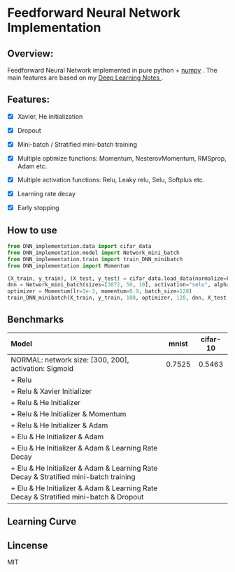 # Feedforward Neural Network Implementation

## Overview:

Feedforward Neural Network implemented in pure python + [numpy](http://www.numpy.org/) . The main features are based on my [Deep Learning Notes ](https://github.com/massquantity/Deep_Learning_NOTES).



## Features: 

- [x] Xavier, He initialization
- [x] Dropout
- [x] Mini-batch / Stratified mini-batch training
- [x] Multiple optimize functions: Momentum, NesterovMomentum, RMSprop, Adam etc.
- [x] Multiple activation functions: Relu, Leaky relu, Selu, Softplus etc.
- [x] Learning rate decay
- [x] Early stopping



## How to use
```python
from DNN_implementation.data import cifar_data
from DNN_implementation.model import Network_mini_batch
from DNN_implementation.train import train_DNN_minibatch
from DNN_implementation import Momentum

(X_train, y_train), (X_test, y_test) = cifar_data.load_data(normalize=False, standard=True)  # standardscale
dnn = Network_mini_batch(sizes=[3072, 50, 10], activation="selu", alpha=0.01, dropout_rate=0.5)
optimizer = Momentum(lr=1e-3, momentum=0.9, batch_size=128)
train_DNN_minibatch(X_train, y_train, 100, optimizer, 128, dnn, X_test, y_test)
```


## Benchmarks

| Model                                                        | mnist  | cifar-10 |
| :----------------------------------------------------------- | :----: | :------: |
| NORMAL: network size: [300, 200], activation: Sigmoid        | 0.7525 |  0.5463  |
| + Relu                                                       |        |          |
| + Relu & Xavier Initializer                                  |        |          |
| + Relu & He Initializer                                      |        |          |
| + Relu & He Initializer & Momentum                           |        |          |
| + Relu & He Initializer & Adam                               |        |          |
| + Elu & He Initializer & Adam                                |        |          |
| + Elu & He Initializer & Adam & Learning Rate Decay          |        |          |
| + Elu & He Initializer & Adam & Learning Rate Decay & Stratified mini-batch training |        |          |
| + Elu & He Initializer & Adam & Learning Rate Decay & Stratified mini-batch & Dropout |        |          |





## Learning Curve



## Lincense
MIT